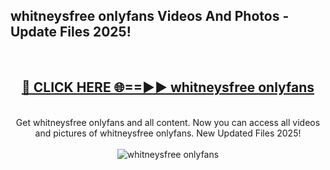 <h2>whitneysfree onlyfans Videos And Photos - Update Files 2025!</h2>
<br>
<div align="center">
<h2><a href="https://linkcuts.com/hfmhzwbr" rel="nofollow">🔴 CLICK HERE 🌐==►► whitneysfree onlyfans</a></h2>
<br>
Get whitneysfree onlyfans and all content. Now you can access all videos and pictures of whitneysfree onlyfans. New Updated Files 2025!
<br>
<br>
<a href="https://linkcuts.com/hfmhzwbr" rel="nofollow" data-target="animated-image.originalLink"><img src="https://i.ibb.co.com/WyWwxjT/player-gif2.gif" alt="whitneysfree onlyfans" style="max-width: 100%; display: inline-block;" data-target="animated-image.originalImage"></a>
</div>
<br>